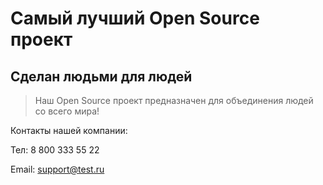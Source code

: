 # Самый лучший Open Source проект

## Сделан людьми для людей

> Наш Open Source проект предназначен для объединения людей со всего мира!

 Контакты нашей компании:

Тел: 8 800 333 55 22

Email: support@test.ru

